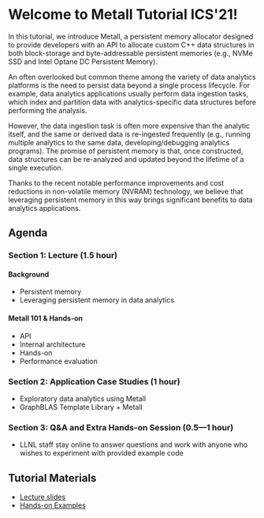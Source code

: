 # Welcome to Metall Tutorial ICS'21!

In this tutorial, we introduce Metall, a persistent memory allocator designed to provide developers with an API to allocate custom C++ data structures in both block-storage and byte-addressable persistent memories (e.g., NVMe SSD and Intel Optane DC Persistent Memory).

An often overlooked but common theme among the variety of data analytics platforms is the need to persist data beyond a single process lifecycle.
For example, data analytics applications usually perform data ingestion tasks, which index and partition data with analytics-specific data structures before performing the analysis.

However, the data ingestion task is often more expensive than the analytic itself, and the same or derived data is re-ingested frequently (e.g., running multiple analytics to the same data, developing/debugging analytics programs).
The promise of persistent memory is that, once constructed, data structures can be re-analyzed and updated beyond the lifetime of a single execution.

Thanks to the recent notable performance improvements and cost reductions in non-volatile memory (NVRAM) technology, we believe that leveraging persistent memory in this way brings significant benefits to data analytics applications.

## Agenda

### Section 1: Lecture (1.5 hour)

#### Background
- Persistent memory
- Leveraging persistent memory in data analytics

#### Metall 101 & Hands-on

- API
- Internal architecture
- Hands-on
- Performance evaluation


### Section 2: Application Case Studies  (1 hour)

- Exploratory data analytics using Metall
- GraphBLAS Template Library + Metall


### Section 3: Q&A and Extra Hands-on Session  (0.5—1 hour)

- LLNL staff stay online to answer questions and work with anyone who wishes to experiment with provided example code


## Tutorial Materials

* [Lecture slides](metall_101.pdf)
* [Hands-on Examples](../hands_on)